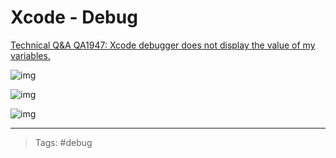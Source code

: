 # Xcode - Debug

[Technical Q&A QA1947: Xcode debugger does not display the value of my variables.](https://developer.apple.com/library/archive/qa/qa1947/_index.html)

![img](https://developer.apple.com/library/archive/qa/qa1947/Art/QA1947_GCCOptimizationLevel.png)

![img](https://developer.apple.com/library/archive/qa/qa1947/Art/QA1947_SwiftOptimizationLevel.png)

![img](https://developer.apple.com/library/archive/qa/qa1947/Art/QA1947_SchemeEditor.png)

---

> Tags: #debug
